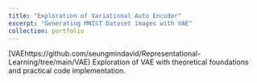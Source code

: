 ```yaml
---
title: "Exploration of Variational Auto Encoder"
excerpt: "Generating MNIST Dataset images with VAE"
collection: portfolio
---
```


[VAEhttps://github.com/seungmindavid/Representational-Learning/tree/main/VAE)
Exploration of VAE with theoretical foundations and practical code implementation.
